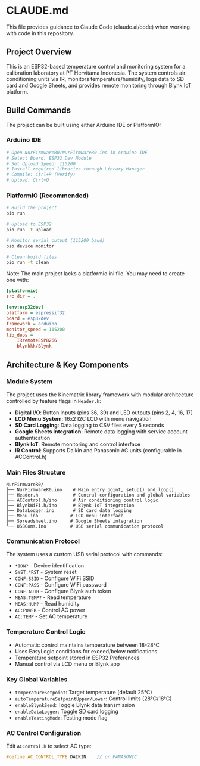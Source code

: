 # CLAUDE.md

This file provides guidance to Claude Code (claude.ai/code) when working with code in this repository.

## Project Overview

This is an ESP32-based temperature control and monitoring system for a calibration laboratory at PT Hervitama Indonesia. The system controls air conditioning units via IR, monitors temperature/humidity, logs data to SD card and Google Sheets, and provides remote monitoring through Blynk IoT platform.

## Build Commands

The project can be built using either Arduino IDE or PlatformIO:

### Arduino IDE
```bash
# Open NurFirmwareR0/NurFirmwareR0.ino in Arduino IDE
# Select Board: ESP32 Dev Module
# Set Upload Speed: 115200
# Install required libraries through Library Manager
# Compile: Ctrl+R (Verify)
# Upload: Ctrl+U
```

### PlatformIO (Recommended)
```bash
# Build the project
pio run

# Upload to ESP32
pio run -t upload

# Monitor serial output (115200 baud)
pio device monitor

# Clean build files
pio run -t clean
```

Note: The main project lacks a platformio.ini file. You may need to create one with:
```ini
[platformio]
src_dir = .

[env:esp32dev]
platform = espressif32
board = esp32dev
framework = arduino
monitor_speed = 115200
lib_deps = 
    IRremoteESP8266
    blynkkk/Blynk
```

## Architecture & Key Components

### Module System
The project uses the Kinematrix library framework with modular architecture controlled by feature flags in `Header.h`:

- **Digital I/O**: Button inputs (pins 36, 39) and LED outputs (pins 2, 4, 16, 17)
- **LCD Menu System**: 16x2 I2C LCD with menu navigation
- **SD Card Logging**: Data logging to CSV files every 5 seconds
- **Google Sheets Integration**: Remote data logging with service account authentication
- **Blynk IoT**: Remote monitoring and control interface
- **IR Control**: Supports Daikin and Panasonic AC units (configurable in ACControl.h)

### Main Files Structure
```
NurFirmwareR0/
├── NurFirmwareR0.ino    # Main entry point, setup() and loop()
├── Header.h             # Central configuration and global variables
├── ACControl.h/ino      # Air conditioning control logic
├── BlynkWiFi.h/ino      # Blynk IoT integration
├── DataLogger.ino       # SD card data logging
├── Menu.ino            # LCD menu interface
├── Spreadsheet.ino     # Google Sheets integration
└── USBComs.ino         # USB serial communication protocol
```

### Communication Protocol
The system uses a custom USB serial protocol with commands:
- `*IDN?` - Device identification
- `SYST:*RST` - System reset
- `CONF:SSID` - Configure WiFi SSID
- `CONF:PASS` - Configure WiFi password
- `CONF:AUTH` - Configure Blynk auth token
- `MEAS:TEMP?` - Read temperature
- `MEAS:HUM?` - Read humidity
- `AC:POWER` - Control AC power
- `AC:TEMP` - Set AC temperature

### Temperature Control Logic
- Automatic control maintains temperature between 18-28°C
- Uses EasyLogic conditions for exceed/below notifications
- Temperature setpoint stored in ESP32 Preferences
- Manual control via LCD menu or Blynk app

### Key Global Variables
- `temperatureSetpoint`: Target temperature (default 25°C)
- `autoTemperatureSetpointUpper/Lower`: Control limits (28°C/18°C)
- `enableBlynkSend`: Toggle Blynk data transmission
- `enableDataLogger`: Toggle SD card logging
- `enableTestingMode`: Testing mode flag

### AC Control Configuration
Edit `ACControl.h` to select AC type:
```cpp
#define AC_CONTROL_TYPE DAIKIN    // or PANASONIC
```